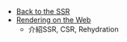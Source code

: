 * [Back to the SSR](https://deno.com/blog/back-to-the-ssr)
* [Rendering on the Web](https://web.dev/rendering-on-the-web/)
	* 介紹SSR, CSR, Rehydration
